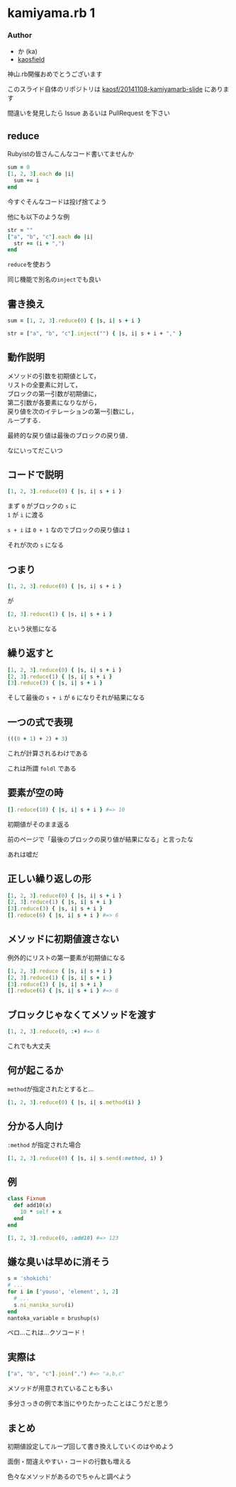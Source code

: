 # kamiyama.rb 1

### Author

* か (ka)
* [kaosfield](http://www.kaosfield.net)


神山.rb開催おめでとうございます


このスライド自体のリポジトリは [kaosf/20141108-kamiyamarb-slide](https://github.com/kaosf/20141108-kamiyamarb-slide) にあります

間違いを発見したら Issue あるいは PullRequest を下さい


## reduce

Rubyistの皆さんこんなコード書いてませんか

```ruby
sum = 0
[1, 2, 3].each do |i|
  sum += i
end
```


今すぐそんなコードは投げ捨てよう


他にも以下のような例

```ruby
str = ""
["a", "b", "c"].each do |i|
  str += (i + ",")
end
```


`reduce`を使おう

同じ機能で別名の`inject`でも良い


## 書き換え

```ruby
sum = [1, 2, 3].reduce(0) { |s, i| s + i }

str = ["a", "b", "c"].inject("") { |s, i| s + i + "," }
```


## 動作説明

メソッドの引数を初期値として，  
リストの全要素に対して，  
ブロックの第一引数が初期値に，  
第二引数が各要素になりながら，  
戻り値を次のイテレーションの第一引数にし，  
ループする．  

最終的な戻り値は最後のブロックの戻り値．


なにいってだこいつ


## コードで説明

```ruby
[1, 2, 3].reduce(0) { |s, i| s + i }
```

まず `0` がブロックの `s` に  
`1` が `i` に渡る

`s + i` は `0 + 1` なのでブロックの戻り値は `1`

それが次の `s` になる


## つまり

```ruby
[1, 2, 3].reduce(0) { |s, i| s + i }
```

が

```ruby
[2, 3].reduce(1) { |s, i| s + i }
```

という状態になる


## 繰り返すと

```ruby
[1, 2, 3].reduce(0) { |s, i| s + i }
[2, 3].reduce(1) { |s, i| s + i }
[3].reduce(3) { |s, i| s + i }
```

そして最後の `s + i` が `6` になりそれが結果になる


## 一つの式で表現

```ruby
(((0 + 1) + 2) + 3)
```

これが計算されるわけである

これは所謂 `foldl` である


## 要素が空の時

```ruby
[].reduce(10) { |s, i| s + i } #=> 10
```

初期値がそのまま返る


前のページで「最後のブロックの戻り値が結果になる」と言ったな

あれは嘘だ


## 正しい繰り返しの形

```ruby
[1, 2, 3].reduce(0) { |s, i| s + i }
[2, 3].reduce(1) { |s, i| s + i }
[3].reduce(3) { |s, i| s + i }
[].reduce(6) { |s, i| s + i } #=> 6
```


## メソッドに初期値渡さない

例外的にリストの第一要素が初期値になる

```ruby
[1, 2, 3].reduce { |s, i| s + i }
[2, 3].reduce(1) { |s, i| s + i }
[3].reduce(3) { |s, i| s + i }
[].reduce(6) { |s, i| s + i } #=> 6
```


## ブロックじゃなくてメソッドを渡す

```ruby
[1, 2, 3].reduce(0, :+) #=> 6
```

これでも大丈夫


## 何が起こるか

`method`が指定されたとすると…

```ruby
[1, 2, 3].reduce(0) { |s, i| s.method(i) }
```


## 分かる人向け

`:method` が指定された場合

```ruby
[1, 2, 3].reduce(0) { |s, i| s.send(:method, i) }
```


## 例

```ruby
class Fixnum
  def add10(x)
    10 * self + x
  end
end

[1, 2, 3].reduce(0, :add10) #=> 123
```


## 嫌な臭いは早めに消そう

```ruby
s = 'shokichi'
# ...
for i in ['youso', 'element', 1, 2]
  # ...
  s.ni_nanika_suru(i)
end
nantoka_variable = brushup(s)
```

ペロ…これは…クソコード！


## 実際は

```ruby
["a", "b", "c"].join(",") #=> "a,b,c"
```

メソッドが用意されていることも多い

多分さっきの例で本当にやりたかったことはこうだと思う


## まとめ

初期値設定してループ回して書き換えしていくのはやめよう

面倒・間違えやすい・コードの行数も増える

色々なメソッドがあるのでちゃんと調べよう
